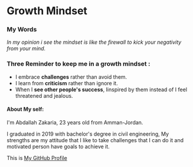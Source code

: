 # Growth Mindset

### My Words
_In my opinion i see the mindset is like the firewall to kick your negativity from your mind._

### Three Reminder to keep me in a growth mindset :
- I embrace __challenges__ rather than avoid them.
- I learn from __criticism__ rather than ignore it.
- When I __see other people's success__, Iinspired by them instead of I feel threatened and jealous.

#### About My self:
I'm Abdallah Zakaria, 23 years old from Amman-Jordan.

I graduated in 2019 with bachelor's degree in civil engineering,  My strengths are my attitude that I like to take challenges that I can do it and motivated person have goals to achieve it.

This is [My GitHub Profile](https://github.com/Abdallah-Zakaria)
